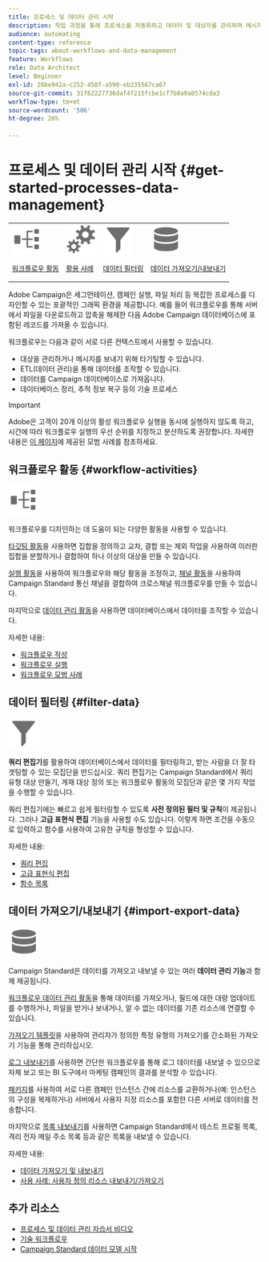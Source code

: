 ```yaml
---
title: 프로세스 및 데이터 관리 시작
description: 작업 과정을 통해 프로세스를 자동화하고 데이터 및 대상자를 관리하며 메시지 전송 등을 수행할 수 있습니다.
audience: automating
content-type: reference
topic-tags: about-workflows-and-data-management
feature: Workflows
role: Data Architect
level: Beginner
exl-id: 26be942a-c252-458f-a590-eb235567ca67
source-git-commit: 31f62227736daf4f215fcbe1cf7b0a0a8574cda3
workflow-type: tm+mt
source-wordcount: '506'
ht-degree: 26%

---
```


# 프로세스 및 데이터 관리 시작 {#get-started-processes-data-management}

<table>
<tr>
<td><img src="assets/do-not-localize/icon_workflows.svg" width="60px"><p><a href="#workflow-activities">워크플로우 활동</a></p></td><td><img src="assets/do-not-localize/icon_activities.svg" width="60px"><p><a href="../../automating/using/workflow-created-query-with-complement.md">활용 사례</a></p></td><td><img src="assets/do-not-localize/icon_filter.svg" width="60px"><p><a href="#filter-data">데이터 필터링</a></p></td>
<td><img src="assets/do-not-localize/icon_manage.svg" width="60px"><p><a href="#import-export-data">데이터 가져오기/내보내기</a></p></td></tr>
</table>

Adobe Campaign은 세그먼테이션, 캠페인 실행, 파일 처리 등 복잡한 프로세스를 디자인할 수 있는 포괄적인 그래픽 환경을 제공합니다. 예를 들어 워크플로우를 통해 서버에서 파일을 다운로드하고 압축을 해제한 다음 Adobe Campaign 데이터베이스에 포함된 레코드를 가져올 수 있습니다.

워크플로우는 다음과 같이 서로 다른 컨텍스트에서 사용할 수 있습니다.

* 대상을 관리하거나 메시지를 보내기 위해 타기팅할 수 있습니다.
* ETL(데이터 관리)을 통해 데이터를 조작할 수 있습니다.
* 데이터를 Campaign 데이터베이스로 가져옵니다.
* 데이터베이스 정리, 추적 정보 복구 등의 기술 프로세스

>[!IMPORTANT]
>
> Adobe은 고객이 20개 이상의 활성 워크플로우 실행을 동시에 실행하지 않도록 하고, 시간에 따라 워크플로우 실행의 우선 순위를 지정하고 분산하도록 권장합니다. 자세한 내용은 [이 페이지](../../automating/using/best-practices-workflows.md)에 제공된 모범 사례를 참조하세요.

## 워크플로우 활동 {#workflow-activities}

<img src="assets/do-not-localize/icon_workflows.svg" width="60px">

워크플로우를 디자인하는 데 도움이 되는 다양한 활동을 사용할 수 있습니다.

[타깃팅 활동](../../automating/using/about-targeting-activities.md)을 사용하면 집합을 정의하고 교차, 결합 또는 제외 작업을 사용하여 이러한 집합을 분할하거나 결합하여 하나 이상의 대상을 만들 수 있습니다.

[실행 활동](../../automating/using/about-execution-activities.md)을 사용하여 워크플로우와 해당 활동을 조정하고, [채널 활동](../../automating/using/about-channel-activities.md)을 사용하여 Campaign Standard 통신 채널을 결합하여 크로스채널 워크플로우를 만들 수 있습니다.

마지막으로 [데이터 관리 활동](../../automating/using/about-data-management-activities.md)을 사용하면 데이터베이스에서 데이터를 조작할 수 있습니다.

자세한 내용:

* [워크플로우 작성](../../automating/using/building-a-workflow.md)
* [워크플로우 실행](../../automating/using/about-workflow-execution.md)
* [워크플로우 모범 사례](../../automating/using/best-practices-workflows.md)

## 데이터 필터링 {#filter-data}

<img src="assets/do-not-localize/icon_filter.svg" width="60px">

**쿼리 편집기**&#x200B;를 활용하여 데이터베이스에서 데이터를 필터링하고, 받는 사람을 더 잘 타겟팅할 수 있는 모집단을 만드십시오. 쿼리 편집기는 Campaign Standard에서 쿼리 유형 대상 만들기, 게재 대상 정의 또는 워크플로우 활동의 모집단과 같은 몇 가지 작업을 수행할 수 있습니다.

쿼리 편집기에는 빠르고 쉽게 필터링할 수 있도록 **사전 정의된 필터 및 규칙**&#x200B;이 제공됩니다. 그러나 **고급 표현식 편집** 기능을 사용할 수도 있습니다. 이렇게 하면 조건을 수동으로 입력하고 함수를 사용하여 고유한 규칙을 형성할 수 있습니다.

자세한 내용:

* [쿼리 편집](../../automating/using/editing-queries.md)
* [고급 표현식 편집](../../automating/using/advanced-expression-editing.md)
* [함수 목록](../../automating/using/list-of-functions.md)

## 데이터 가져오기/내보내기 {#import-export-data}

<img src="assets/do-not-localize/icon_manage.svg" width="60px">

Campaign Standard은 데이터를 가져오고 내보낼 수 있는 여러 **데이터 관리 기능**&#x200B;과 함께 제공됩니다.

[워크플로우 데이터 관리 활동](../../automating/using/about-data-management-activities.md)을 통해 데이터를 가져오거나, 필드에 대한 대량 업데이트를 수행하거나, 파일을 받거나 보내거나, 알 수 없는 데이터를 기존 리소스에 연결할 수 있습니다.

[가져오기 템플릿](../../automating/using/importing-data-with-import-templates.md)을 사용하여 관리자가 정의한 특정 유형의 가져오기를 간소화된 가져오기 기능을 통해 관리하십시오.

[로그 내보내기](../../automating/using/exporting-logs.md)를 사용하면 간단한 워크플로우를 통해 로그 데이터를 내보낼 수 있으므로 자체 보고 또는 BI 도구에서 마케팅 캠페인의 결과를 분석할 수 있습니다.

[패키지](../../automating/using/managing-packages.md)를 사용하여 서로 다른 캠페인 인스턴스 간에 리소스를 교환하거나(예: 인스턴스의 구성을 복제하거나) 서버에서 사용자 지정 리소스를 포함한 다른 서버로 데이터를 전송합니다.

마지막으로 [목록 내보내기](../../automating/using/exporting-lists.md)를 사용하면 Campaign Standard에서 테스트 프로필 목록, 격리 전자 메일 주소 목록 등과 같은 목록을 내보낼 수 있습니다.

자세한 내용:

* [데이터 가져오기 및 내보내기](../../automating/using/about-data-import-and-export.md)
* [사용 사례: 사용자 정의 리소스 내보내기/가져오기](../../automating/using/exporting-importing-custom-resources.md)

## 추가 리소스

* [프로세스 및 데이터 관리 자습서 비디오](https://experienceleague.adobe.com/docs/campaign-standard-learn/tutorials/managing-processes-and-data/creating-a-workflow.html?lang=ko)
* [기술 워크플로우](../../administration/using/technical-workflows.md)
* [Campaign Standard 데이터 모델 시작](../../developing/using/get-started-data-model.md)
